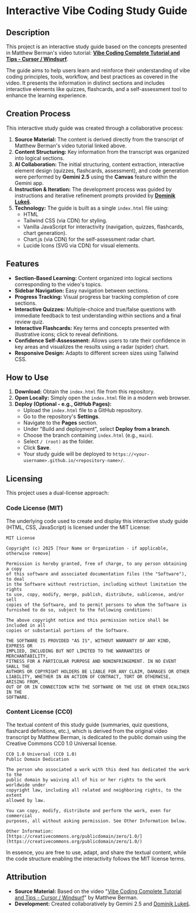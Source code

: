 # Interactive Vibe Coding Study Guide

## Description

This project is an interactive study guide based on the concepts presented in Matthew Berman's video tutorial: [**Vibe Coding Complete Tutorial and Tips - Cursor / Windsurf**](https://youtu.be/v7UcVPO4y3c?si=y5D84kHyDQTyz3VY).

The guide aims to help users learn and reinforce their understanding of vibe coding principles, tools, workflow, and best practices as covered in the video. It presents the information in distinct sections and includes interactive elements like quizzes, flashcards, and a self-assessment tool to enhance the learning experience.

## Creation Process

This interactive study guide was created through a collaborative process:

1.  **Source Material:** The content is derived directly from the transcript of Matthew Berman's video tutorial linked above.
2.  **Content Structuring:** Key information from the transcript was organized into logical sections.
3.  **AI Collaboration:** The initial structuring, content extraction, interactive element design (quizzes, flashcards, assessment), and code generation were performed by **Gemini 2.5** using the **Canvas** feature within the Gemini app.
4.  **Instruction & Iteration:** The development process was guided by instructions and iterative refinement prompts provided by **[Dominik Lukeš](https://linkedin.com/in/dominiklukes)**.
5.  **Technology:** The guide is built as a single `index.html` file using:
    * HTML
    * Tailwind CSS (via CDN) for styling.
    * Vanilla JavaScript for interactivity (navigation, quizzes, flashcards, chart generation).
    * Chart.js (via CDN) for the self-assessment radar chart.
    * Lucide Icons (SVG via CDN) for visual elements.

## Features

* **Section-Based Learning:** Content organized into logical sections corresponding to the video's topics.
* **Sidebar Navigation:** Easy navigation between sections.
* **Progress Tracking:** Visual progress bar tracking completion of core sections.
* **Interactive Quizzes:** Multiple-choice and true/false questions with immediate feedback to test understanding within sections and a final review quiz.
* **Interactive Flashcards:** Key terms and concepts presented with illustrative icons; click to reveal definitions.
* **Confidence Self-Assessment:** Allows users to rate their confidence in key areas and visualizes the results using a radar (spider) chart.
* **Responsive Design:** Adapts to different screen sizes using Tailwind CSS.

## How to Use

1.  **Download:** Obtain the `index.html` file from this repository.
2.  **Open Locally:** Simply open the `index.html` file in a modern web browser.
3.  **Deploy (Optional - e.g., GitHub Pages):**
    * Upload the `index.html` file to a GitHub repository.
    * Go to the repository's **Settings**.
    * Navigate to the **Pages** section.
    * Under "Build and deployment", select **Deploy from a branch**.
    * Choose the branch containing `index.html` (e.g., `main`).
    * Select `/ (root)` as the folder.
    * Click **Save**.
    * Your study guide will be deployed to `https://<your-username>.github.io/<repository-name>/`.

## Licensing

This project uses a dual-license approach:

### Code License (MIT)

The underlying code used to create and display this interactive study guide (HTML, CSS, JavaScript) is licensed under the MIT License:

```
MIT License

Copyright (c) 2025 [Your Name or Organization - if applicable, otherwise remove]

Permission is hereby granted, free of charge, to any person obtaining a copy
of this software and associated documentation files (the "Software"), to deal
in the Software without restriction, including without limitation the rights
to use, copy, modify, merge, publish, distribute, sublicense, and/or sell
copies of the Software, and to permit persons to whom the Software is
furnished to do so, subject to the following conditions:

The above copyright notice and this permission notice shall be included in all
copies or substantial portions of the Software.

THE SOFTWARE IS PROVIDED "AS IS", WITHOUT WARRANTY OF ANY KIND, EXPRESS OR
IMPLIED, INCLUDING BUT NOT LIMITED TO THE WARRANTIES OF MERCHANTABILITY,
FITNESS FOR A PARTICULAR PURPOSE AND NONINFRINGEMENT. IN NO EVENT SHALL THE
AUTHORS OR COPYRIGHT HOLDERS BE LIABLE FOR ANY CLAIM, DAMAGES OR OTHER
LIABILITY, WHETHER IN AN ACTION OF CONTRACT, TORT OR OTHERWISE, ARISING FROM,
OUT OF OR IN CONNECTION WITH THE SOFTWARE OR THE USE OR OTHER DEALINGS IN THE
SOFTWARE.
```

### Content License (CC0)

The textual content of this study guide (summaries, quiz questions, flashcard definitions, etc.), which is derived from the original video transcript by Matthew Berman, is dedicated to the public domain using the Creative Commons CC0 1.0 Universal license.

```
CC0 1.0 Universal (CC0 1.0)
Public Domain Dedication

The person who associated a work with this deed has dedicated the work to the
public domain by waiving all of his or her rights to the work worldwide under
copyright law, including all related and neighboring rights, to the extent
allowed by law.

You can copy, modify, distribute and perform the work, even for commercial
purposes, all without asking permission. See Other Information below.

Other Information: [https://creativecommons.org/publicdomain/zero/1.0/](https://creativecommons.org/publicdomain/zero/1.0/)
```

In essence, you are free to use, adapt, and share the textual content, while the code structure enabling the interactivity follows the MIT license terms.

## Attribution

* **Source Material:** Based on the video "[Vibe Coding Complete Tutorial and Tips - Cursor / Windsurf](https://youtu.be/v7UcVPO4y3c?si=y5D84kHyDQTyz3VY)" by Matthew Berman.
* **Development:** Created collaboratively by Gemini 2.5 and [Dominik Lukeš](https://linkedin.com/in/dominiklukes).
